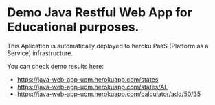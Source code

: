 # Demo Java Restful Web App for Educational purposes. 

This Aplication is automatically deployed to heroku PaaS (Platform as a Service) infrastructure.

You can check demo results here:  

 - https://java-web-app-uom.herokuapp.com/states
 - https://java-web-app-uom.herokuapp.com/states/AL
 - https://java-web-app-uom.herokuapp.com/calculator/add/50/35

